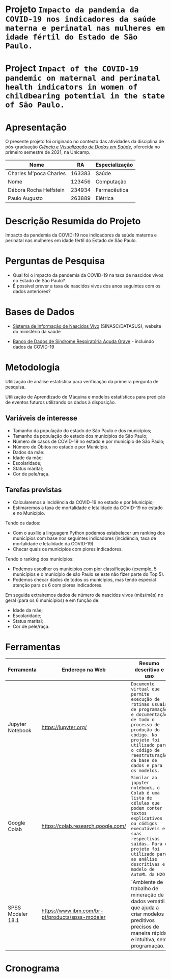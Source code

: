 # Projeto `Impacto da pandemia da COVID-19 nos indicadores da saúde materna e perinatal nas mulheres em idade fértil do Estado de São Paulo.`

# Project `Impact of the COVID-19 pandemic on maternal and perinatal health indicators in women of childbearing potential in the state of São Paulo.`

# Apresentação

O presente projeto foi originado no contexto das atividades da disciplina de pós-graduação [*Ciência e Visualização de Dados em Saúde*](https://github.com/datasci4health/home), oferecida no primeiro semestre de 2021, na Unicamp.


|Nome  | RA | Especialização|
|--|--|--|
|Charles M'poca Charles | 163383 | Saúde|
| Nome | 123456  | Computação|
| Débora Rocha Helfstein  | 234934  | Farmacêutica|
| Paulo Augusto | 263889 | Elétrica |


# Descrição Resumida do Projeto
Impacto da pandemia da COVID-19 nos indicadores da saúde materna e perinatal nas mulheres em idade fértil do Estado de São Paulo.

# Perguntas de Pesquisa
 - Qual foi o impacto da pandemia da COVID-19 na taxa de nascidos vivos no Estado de São Paulo?
 - É possível prever a taxa de nascidos vivos dos anos seguintes com os dados anteriores?

# Bases de Dados

 - [Sistema de Informação de Nascidos Vivo](https://datasus.saude.gov.br/transferencia-de-arquivos/) (SINASC/DATASUS), website do ministério da saúde

 - [Banco de Dados de Síndrome Respiratória Aguda Grave](https://opendatasus.saude.gov.br/dataset/bd-srag-2021) - incluindo dados da COVID-19

# Metodologia

Utilização de análise estatística para verificação da primeira pergunta de pesquisa.

Utilização de Aprendizado de Máquina e modelos estatísticos para predição de eventos futuros utilizando os dados à disposição.

## Variáveis de interesse

 - Tamanho da população do estado de São Paulo e dos municípios;
 - Tamanho da população do estado dos municípios de São Paulo;
 - Número de casos de COVID-19 no estado e por município de São Paulo;
 - Número de Óbitos no estado e por Município.
 - Dados da mãe:
 - Idade da mãe;
 - Escolaridade;
 - Status marital;
 - Cor de pele/raça.

## Tarefas previstas
 - Calcularemos a incidência da COVID-19 no estado e por Município;
 - Estimaremos a taxa de mortalidade e letalidade da COVID-19 no estado e no Município.

Tendo os dados:
 - Com o auxílio a linguagem Python podemos estabelecer um ranking dos municípios com base nos seguintes indicadores (incidência, taxa de mortalidade e letalidade da COVID-19)
 - Checar quais os municípios com piores indicadores.

Tendo o ranking dos municípios:
 - Podemos escolher os municípios com pior classificação (exemplo, 5 municípios e o município de são Paulo se este não fizer parte do Top 5).
 - Podemos checar dados de todos os municípios, mas tendo especial atenção para os 6 com piores indicadores.

Em seguida extrairemos dados de número de nascidos vivos (mês/mês) no geral (para os 6 municípios) e em função de:
 - Idade da mãe;
 - Escolaridade;
 - Status marital;
 - Cor de pele/raça.

# Ferramentas

Ferramenta | Endereço na Web | Resumo descritivo e uso
----- | ----- | -----
Jupyter Notebook | https://jupyter.org/ | `Documento virtual que permite execução de rotinas usuais de programação e documentação de todo o processo de produção do código. No projeto foi utilizado para o código de reestruturação da base de dados e para os modelos.`
Google Colab | https://colab.research.google.com/ | `Similar ao jupyter notebook, o Colab é uma lista de células que podem conter textos explicativos ou códigos executáveis e suas respectivas saídas. Para o projeto foi utilizado para as análise descritivas e modelo de AutoML da H2O.`
SPSS Modeler 18.1 | https://www.ibm.com/br-pt/products/spss-modeler | `Ambiente de trabalho de mineração de dados versátil que ajuda a criar modelos preditivos precisos de maneira rápida e intuitiva, sem programação.

# Cronograma
